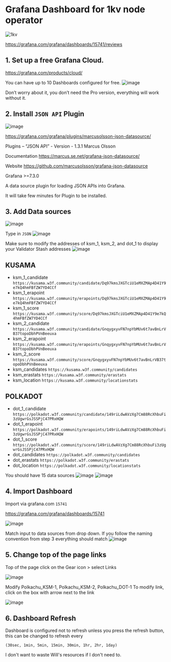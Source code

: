 # Grafana Dashboard for 1kv node operator
![1kv](https://user-images.githubusercontent.com/66147586/153630377-a05afd07-4ac0-4a2f-9d20-42c34da1d4e8.PNG)

https://grafana.com/grafana/dashboards/15741/reviews

## 1. Set up a free Grafana Cloud.
https://grafana.com/products/cloud/

You can have up to 10 Dashboards configured for free.
![image](https://user-images.githubusercontent.com/66147586/152935924-901b4bcc-d0b0-4046-bf4e-2dbac6d169da.png)

 
Don’t worry about it, you don’t need the Pro version, everything will work without it.

## 2. Install `JSON API` Plugin
![image](https://user-images.githubusercontent.com/66147586/152935964-16f85d99-b4ce-4806-b270-41143de45346.png)

https://grafana.com/grafana/plugins/marcusolsson-json-datasource/

Plugins – “JSON API” - Version - 1.3.1 Marcus Olsson

Documentation https://marcus.se.net/grafana-json-datasource/

Website https://github.com/marcusolsson/grafana-json-datasource

Grafana >=7.3.0

A data source plugin for loading JSON APIs into Grafana.

It will take few minutes for Plugin to be installed.

## 3. Add Data sources
![image](https://user-images.githubusercontent.com/66147586/152935997-f511c7ea-fcad-43fd-bbc1-c904919b627d.png)

Type in ```JSON```
![image](https://user-images.githubusercontent.com/66147586/152936016-30df5329-3a29-4136-99ab-b34006378610.png)

Make sure to modify the addresses of ksm_1, ksm_2, and dot_1 to display your Validator Stash addresses 
 ![image](https://user-images.githubusercontent.com/66147586/152936047-b3e9aca7-1ac3-4a12-be18-e9cf307beec3.png)

## KUSAMA
- ksm_1_candidate
```https://kusama.w3f.community/candidate/Dq97kmsJXGTciU1eMXZMAp4D41Y9e7kQ4hmFBfZW7YD4CCf```
- ksm_1_erapoint
```https://kusama.w3f.community/erapoints/Dq97kmsJXGTciU1eMXZMAp4D41Y9e7kQ4hmFBfZW7YD4CCf```
- ksm_1_score
```https://kusama.w3f.community/score/Dq97kmsJXGTciU1eMXZMAp4D41Y9e7kQ4hmFBfZW7YD4CCf```
- ksm_2_candidate
```https://kusama.w3f.community/candidate/GnqygxyvFN7npYbMUv6t7avBnLrVB37topoDbhPVnBeeuxa```
- ksm_2_erapoint
```https://kusama.w3f.community/erapoints/GnqygxyvFN7npYbMUv6t7avBnLrVB37topoDbhPVnBeeuxa```
- ksm_2_score
```https://kusama.w3f.community/score/GnqygxyvFN7npYbMUv6t7avBnLrVB37topoDbhPVnBeeuxa```
- ksm_candidates
```https://kusama.w3f.community/candidates```
- ksm_erastats
```https://kusama.w3f.community/erastats```
- ksm_location
```https://kusama.w3f.community/locationstats```

## POLKADOT
- dot_1_candidate
```https://polkadot.w3f.community/candidate/149riLdwAVzXg7Cm88RcXhbuFi3zUgwrGsJSSPjC47PRxHQW```
- dot_1_erapoint
```https://polkadot.w3f.community/erapoints/149riLdwAVzXg7Cm88RcXhbuFi3zUgwrGsJSSPjC47PRxHQW```
- dot_1_score
```https://polkadot.w3f.community/score/149riLdwAVzXg7Cm88RcXhbuFi3zUgwrGsJSSPjC47PRxHQW```
- dot_candidates
```https://polkadot.w3f.community/candidates```
- dot_erastats
```https://polkadot.w3f.community/erastats```
- dot_location
```https://polkadot.w3f.community/locationstats```

You should have 15 data sources
![image](https://user-images.githubusercontent.com/66147586/152936078-a641515b-5e7f-4579-8d37-8e49cf36e1de.png)
![image](https://user-images.githubusercontent.com/66147586/152936101-35681939-70ce-456b-8dcc-01fa3905607e.png)

## 4. Import Dashboard
Import via grafana.com `15741`

https://grafana.com/grafana/dashboards/15741

![image](https://user-images.githubusercontent.com/66147586/153655253-e0428f7a-af17-45ef-8e7f-9285d510f355.png)

Match input to data sources from drop down. If you follow the naming convention from step 3 everything should match
![image](https://user-images.githubusercontent.com/66147586/153524297-10c86c06-8a69-4d46-ab51-ce83de056f6a.png)


## 5. Change top of the page links
Top of the page click on the Gear icon > select Links

 ![image](https://user-images.githubusercontent.com/66147586/152936157-38db0c87-b5bb-4acf-a042-573327ed5e54.png)

Modify Polkachu_KSM-1, Polkachu_KSM-2, Polkachu_DOT-1 
To modify link, click on the box with arrow next to the link

 ![image](https://user-images.githubusercontent.com/66147586/152936174-eb7bacdf-e610-4b6f-b440-542d170c9c09.png)

## 6. Dashboard Refresh
Dashboard is configured not to refresh unless you press the refresh button, this can be changed to refresh every 

```(30sec, 1min, 5min, 15min, 30min, 1hr, 2hr, 1day)```

I don't want to waste Will's resources if I don't need to.

